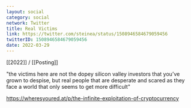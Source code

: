 ```yaml
---
layout: social
category: social
network: Twitter
title: Real Victims
link: https://twitter.com/steinea/status/1508946584679059456
twitterID: 1508946584679059456
date: 2022-03-29
---
```


[[2022]] / [[Posting]]

"the victims here are not the dopey silicon valley investors that you’ve grown to despise, but real people that are desperate and scared as they face a world that only seems to get more difficult"

<https://wheresyoured.at/p/the-infinite-exploitation-of-cryptocurrency>
